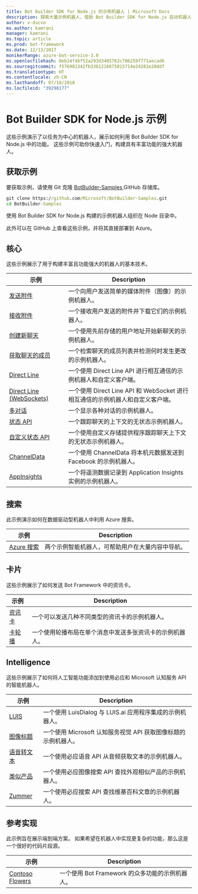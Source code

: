 ```yaml
---
title: Bot Builder SDK for Node.js 的示例机器人 | Microsoft Docs
description: 探索大量示例机器人，借助 Bot Builder SDK for Node.js 启动机器人开发。
author: v-ducvo
ms.author: kamrani
manager: kamrani
ms.topic: article
ms.prod: bot-framework
ms.date: 12/13/2017
monikerRange: azure-bot-service-3.0
ms.openlocfilehash: 0eb14f4bf52a293d3405762c786259f771aecad6
ms.sourcegitcommit: f576981342fb3361216675815714e24281e20ddf
ms.translationtype: HT
ms.contentlocale: zh-CN
ms.lasthandoff: 07/18/2018
ms.locfileid: "39298177"
---
```

# <a name="bot-builder-sdk-for-nodejs-samples"></a>Bot Builder SDK for Node.js 示例

这些示例演示了以任务为中心的机器人，展示如何利用 Bot Builder SDK for Node.js 中的功能。 这些示例可助你快速入门，构建具有丰富功能的强大机器人。

## <a name="get-the-samples"></a>获取示例
要获取示例，请使用 Git 克隆 [ BotBuilder-Samples ](https://github.com/Microsoft/BotBuilder-Samples) GitHub 存储库。

```cmd
git clone https://github.com/Microsoft/BotBuilder-Samples.git
cd BotBuilder-Samples
```

使用 Bot Builder SDK for Node.js 构建的示例机器人组织在 Node 目录中。

此外可以在 GitHub 上查看这些示例，并将其直接部署到 Azure。

## <a name="core"></a>核心
这些示例展示了用于构建丰富且功能强大的机器人的基本技术。

示例 | Description
------------ | ------------- 
[发送附件](https://github.com/Microsoft/BotBuilder-Samples/tree/master/Node/core-SendAttachment) | 一个向用户发送简单的媒体附件（图像）的示例机器人。 
[接收附件](https://github.com/Microsoft/BotBuilder-Samples/tree/master/Node/core-ReceiveAttachment) | 一个接收用户发送的附件并下载它们的示例机器人。 
[创建新聊天](https://github.com/Microsoft/BotBuilder-Samples/tree/master/Node/core-CreateNewConversation)  | 一个使用先前存储的用户地址开始新聊天的示例机器人。
[获取聊天的成员](https://github.com/Microsoft/BotBuilder-Samples/tree/master/Node/core-GetConversationMembers) | 一个检索聊天的成员列表并检测何时发生更改的示例机器人。 
[Direct Line](https://github.com/Microsoft/BotBuilder-Samples/tree/master/Node/core-DirectLine) | 一个使用 Direct Line API 进行相互通信的示例机器人和自定义客户端。 
[Direct Line (WebSockets)](https://github.com/Microsoft/BotBuilder-Samples/tree/master/Node/core-DirectLineWebSockets) | 一个使用 Direct Line API 和 WebSocket 进行相互通信的示例机器人和自定义客户端。 
[多对话](https://github.com/Microsoft/BotBuilder-Samples/tree/master/Node/core-MultiDialogs) | 一个显示各种对话的示例机器人。
[状态 API](https://github.com/Microsoft/BotBuilder-Samples/tree/master/Node/core-State) | 一个跟踪聊天的上下文的无状态示例机器人。
[自定义状态 API](https://github.com/Microsoft/BotBuilder-Samples/tree/master/Node/core-CustomState) | 一个使用自定义存储提供程序跟踪聊天上下文的无状态示例机器人。
[ChannelData](https://github.com/Microsoft/BotBuilder-Samples/tree/master/Node/core-ChannelData) | 一个使用 ChannelData 将本机元数据发送到 Facebook 的示例机器人。
[AppInsights](https://github.com/Microsoft/BotBuilder-Samples/tree/master/Node/core-AppInsights) | 一个将遥测数据记录到 Application Insights 实例的示例机器人。

## <a name="search"></a>搜索
此示例演示如何在数据驱动型机器人中利用 Azure 搜索。

示例 | Description
------------ | -------------
[Azure 搜索](https://github.com/Microsoft/BotBuilder-Samples/tree/master/Node/demo-Search) | 两个示例智能机器人，可帮助用户在大量内容中导航。


## <a name="cards"></a>卡片
这些示例展示了如何发送 Bot Framework 中的资讯卡。

示例 | Description
------------ | -------------
[资讯卡](https://github.com/Microsoft/BotBuilder-Samples/tree/master/Node/cards-RichCards) | 一个可以发送几种不同类型的资讯卡的示例机器人。
[卡轮播](https://github.com/Microsoft/BotBuilder-Samples/tree/master/Node/cards-CarouselCards) | 一个使用轮播布局在单个消息中发送多张资讯卡的示例机器人。

## <a name="intelligence"></a>Intelligence
这些示例展示了如何将人工智能功能添加到使用必应和 Microsoft 认知服务 API 的智能机器人。

示例 | Description
------------ | -------------
[LUIS](https://github.com/Microsoft/BotBuilder-Samples/tree/master/Node/intelligence-LUIS) | 一个使用 LuisDialog 与 LUIS.ai 应用程序集成的示例机器人。
[图像标题](https://github.com/Microsoft/BotBuilder-Samples/tree/master/Node/intelligence-ImageCaption) | 一个使用 Microsoft 认知服务视觉 API 获取图像标题的示例机器人。
[语音转文本](https://github.com/Microsoft/BotBuilder-Samples/tree/master/Node/intelligence-SpeechToText)  | 一个使用必应语音 API 从音频获取文本的示例机器人。
[类似产品](https://github.com/Microsoft/BotBuilder-Samples/tree/master/Node/intelligence-SimilarProducts) | 一个使用必应图像搜索 API 查找外观相似产品的示例机器人。 
[Zummer](https://github.com/Microsoft/BotBuilder-Samples/tree/master/Node/intelligence-Zummer) | 一个使用必应搜索 API 查找维基百科文章的示例机器人。

## <a name="reference-implementation"></a>参考实现
此示例旨在展示端到端方案。 如果希望在机器人中实现更复杂的功能，那么这是一个很好的代码片段源。


示例 | Description
------------ | -------------
[Contoso Flowers](https://github.com/Microsoft/BotBuilder-Samples/tree/master/Node/demo-ContosoFlowers) | 一个使用 Bot Framework 的众多功能的示例机器人。


